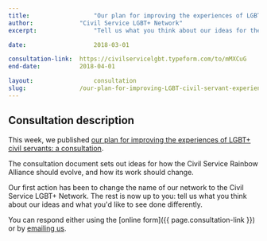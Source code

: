 ```yaml
---
title:  				"Our plan for improving the experiences of LGBT+ civil servants"
author:				"Civil Service LGBT+ Network"
excerpt:	  			"Tell us what you think about our ideas for the future of the Civil Service LGBT+ Network."

date:   				2018-03-01

consultation-link: 	https://civilservicelgbt.typeform.com/to/mMXCuG
end-date: 			2018-04-01

layout: 				consultation
slug:				/our-plan-for-improving-LGBT-civil-servant-experiences
---
```


## Consultation description

This week, we published [our plan for improving the experiences of LGBT+ civil servants: a consultation](/publication/our-plan-for-improving-LGBT-civil-servant-experiences/). 

The consultation document sets out ideas for how the Civil Service Rainbow Alliance should evolve, and how its work should change. 

Our first action has been to change the name of our network to the Civil Service LGBT+ Network. The rest is now up to you: tell us what you think about our ideas and what you'd like to see done differently.

You can respond either using the [online form]({{ page.consultation-link }}) or by [emailing us](info@civilservice.lgbt).